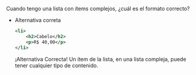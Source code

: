 Cuando tengo una lista con ítems complejos, ¿cuál es el formato correcto?

- Alternativa correta
    
    ```xml
    <li>
        <h2>Cabelo</h2>
        <p>R$ 40,00</p>
    </li>
    ```
    
    ¡Alternativa Correcta! Un ítem de la lista, en una lista compleja, puede tener cualquier tipo de contenido.